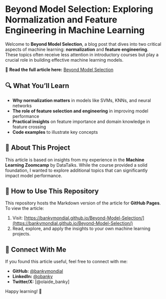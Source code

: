 # Beyond Model Selection: Exploring Normalization and Feature Engineering in Machine Learning  

Welcome to **Beyond Model Selection**, a blog post that dives into two critical aspects of machine learning: **normalization** and **feature engineering**. These topics often receive less attention in introductory courses but play a crucial role in building effective machine learning models.  

📖 **Read the full article here:** [Beyond Model Selection](https://bankymondial.github.io/Beyond-Model-Selection/)  

## 🔍 What You’ll Learn  
- **Why normalization matters** in models like SVMs, KNNs, and neural networks  
- **The role of feature selection and engineering** in improving model performance  
- **Practical insights** on feature importance and domain knowledge in feature crossing  
- **Code examples** to illustrate key concepts  

## 🚀 About This Project  
This article is based on insights from my experience in the **Machine Learning Zoomcamp** by DataTalks. While the course provided a solid foundation, I wanted to explore additional topics that can significantly impact model performance.  

## 📌 How to Use This Repository  
This repository hosts the Markdown version of the article for **GitHub Pages**. To view the article:  
1. Visit: [https://bankymondial.github.io/Beyond-Model-Selection/](https://bankymondial.github.io/Beyond-Model-Selection/)  
2. Read, explore, and apply the insights to your own machine learning projects.  

## 🔗 Connect With Me  
If you found this article useful, feel free to connect with me:  
- **GitHub:** [@bankymondial](https://github.com/bankymondial)  
- **LinkedIn:** [@obanky](www.linkedin.com/in/obanky)  
- **Twitter/X:** [@olaide_banky]  

Happy learning! 🚀  

